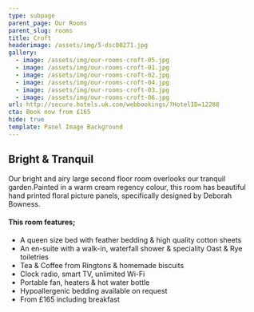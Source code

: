 ```yaml
---
type: subpage
parent_page: Our Rooms
parent_slug: rooms
title: Croft
headerimage: /assets/img/5-dsc00271.jpg
gallery:
  - image: /assets/img/our-rooms-croft-05.jpg
  - image: /assets/img/our-rooms-croft-01.jpg
  - image: /assets/img/our-rooms-croft-02.jpg
  - image: /assets/img/our-rooms-croft-04.jpg
  - image: /assets/img/our-rooms-croft-03.jpg
  - image: /assets/img/our-rooms-croft-06.jpg
url: http://secure.hotels.uk.com/webbookings/?HotelID=12288
cta: Book now from £165
hide: true
template: Panel Image Background
---
```

## Bright & Tranquil

Our bright and airy large second floor room overlooks our tranquil garden.Painted in a warm cream regency colour, this room has beautiful hand printed floral picture panels, specifically designed by Deborah Bowness. 

#### This room features; 

* A queen size bed with feather bedding & high quality cotton sheets
* An en-suite with a walk-in, waterfall shower & speciality Oast & Rye toiletries 
* Tea & Coffee from Ringtons & homemade biscuits 
* Clock radio, smart TV, unlimited Wi-Fi
* Portable fan, heaters & hot water bottle
* Hypoallergenic bedding available on request
* From £165 including breakfast
